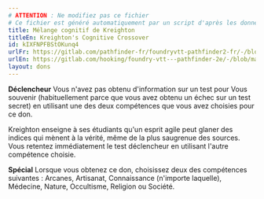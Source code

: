 ```yaml
---
# ATTENTION : Ne modifiez pas ce fichier
# Ce fichier est généré automatiquement par un script d'après les données du module Foundry VTT officiel et de sa traduction
title: Mélange cognitif de Kreighton
titleEn: Kreighton's Cognitive Crossover
id: kIXFNPFBStOKunq4
urlFr: https://gitlab.com/pathfinder-fr/foundryvtt-pathfinder2-fr/-/blob/master/data/feats/kIXFNPFBStOKunq4.htm
urlEn: https://gitlab.com/hooking/foundry-vtt---pathfinder-2e/-/blob/master/packs/data/feats.db/kreighton-s-cognitive-crossover.json
layout: dons
---
```

**Déclencheur** Vous n'avez pas obtenu d'information sur un test pour Vous souvenir (habituellement parce que vous avez obtenu un échec sur un test secret) en utilisant une des deux compétences que vous avez choisies pour ce don.

Kreighton enseigne à ses étudiants qu'un esprit agile peut glaner des indices qui mènent à la vérité, même de la plus saugrenue des sources. Vous retentez immédiatement le test déclencheur en utilisant l'autre compétence choisie.

**Spécial** Lorsque vous obtenez ce don, choisissez deux des compétences suivantes : Arcanes, Artisanat, Connaissance (n'importe laquelle), Médecine, Nature, Occultisme, Religion ou Société.
